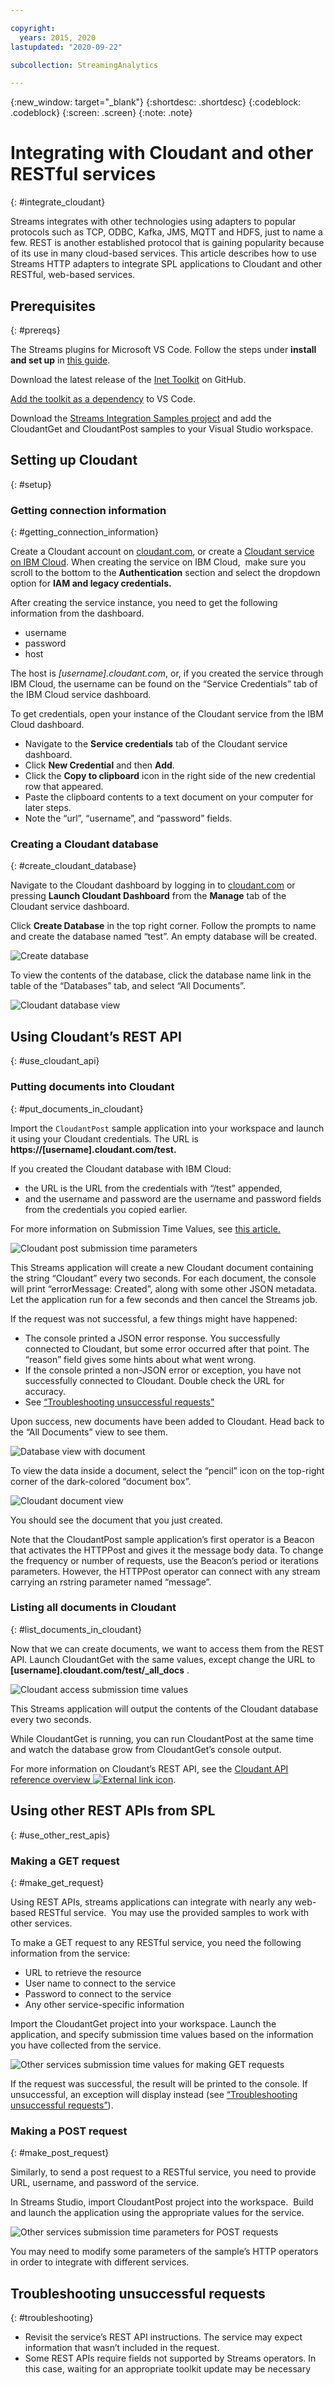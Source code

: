 ```yaml
---

copyright:
  years: 2015, 2020
lastupdated: "2020-09-22"

subcollection: StreamingAnalytics

---
```


<!-- Attribute definitions -->
{:new_window: target="_blank"}
{:shortdesc: .shortdesc}
{:codeblock: .codeblock}
{:screen: .screen}
{:note: .note}

# Integrating with Cloudant and other RESTful services
{: #integrate_cloudant}

Streams integrates with other technologies using adapters to popular protocols such as TCP, ODBC, Kafka, JMS, MQTT and HDFS, just to name a few. REST is another established protocol that is gaining popularity because of its use in many cloud-based services. This article describes how to use Streams HTTP adapters to integrate SPL applications to Cloudant and other RESTful, web-based services.


## Prerequisites
{: #prereqs}

The Streams plugins for Microsoft VS Code. Follow the steps under **install and set up** in [this guide](http://ibmstreams.github.io/streamsx.documentation/docs/spl/quick-start/qs-1b/).

Download the latest release of the [Inet Toolkit](https://github.com/IBMStreams/streamsx.inet) on GitHub.

[Add the toolkit as a dependency](https://ibmstreams.github.io/streamsx.documentation/docs/spl/quick-start/qs-3/#how-do-i-add-a-toolkit-as-a-dependency) to VS Code.

Download the [Streams Integration Samples project](https://ibm.biz/StreamsIntegrationSamples) and add the CloudantGet and CloudantPost samples to your Visual Studio workspace.

## Setting up Cloudant
{: #setup}

### Getting connection information
{: #getting_connection_information}

Create a Cloudant account on [cloudant.com](https://cloudant.com/), or create a [Cloudant service on IBM Cloud](https://cloud.ibm.com/catalog/services/cloudant). When creating the service on IBM Cloud,  make sure you scroll to the bottom to the **Authentication** section and select the dropdown option for **IAM and legacy credentials.**

After creating the service instance, you need to get the following information from the dashboard.

- username
- password
- host

The host is _[username].cloudant.com_, or, if you created the service through IBM Cloud, the username can be found on the “Service Credentials” tab of the IBM Cloud service dashboard.

To get credentials, open your instance of the Cloudant service from the IBM Cloud dashboard.

* Navigate to the **Service credentials** tab of the Cloudant service dashboard.  
* Click **New Credential** and then **Add**.  
* Click the **Copy to clipboard** icon in the right side of the new credential row that appeared.  
* Paste the clipboard contents to a text document on your computer for later steps.  
* Note the “url”, “username”, and “password” fields.

### Creating a Cloudant database
{: #create_cloudant_database}

Navigate to the Cloudant dashboard by logging in to [cloudant.com](http://cloudant.com/) or pressing **Launch Cloudant Dashboard** from the **Manage** tab of the Cloudant service dashboard.

Click **Create Database** in the top right corner. Follow the prompts to name and create the database named “test”. An empty database will be created.

![Create database](images/cloudant/Selection_893-1.png "Create database")

To view the contents of the database, click the database name link in the table of the “Databases” tab, and select “All Documents”.

![Cloudant database view](images/cloudant/cloudant-view-database.png "Cloudant database view")

## Using Cloudant’s REST API
{: #use_cloudant_api}

### Putting documents into Cloudant
{: #put_documents_in_cloudant}

Import the `CloudantPost` sample application into your workspace and launch it using your Cloudant credentials. The URL is **https://[username].cloudant.com/test.**

If you created the Cloudant database with IBM Cloud:

- the URL is the URL from the credentials with “/test” appended,
- and the username and password are the username and password fields from the credentials you copied earlier.

For more information on Submission Time Values, see [this article.](https://www.ibm.com/support/knowledgecenter/SSCRJU_4.3.0/com.ibm.streams.dev.doc/doc/submissionvalues.html)

![Cloudant post submission time parameters](images/cloudant/putting-documents-into-cloudant1.png "Cloudant post submission time parameters")

This Streams application will create a new Cloudant document containing the string “Cloudant” every two seconds. For each document, the console will print “errorMessage: Created”, along with some other JSON metadata. Let the application run for a few seconds and then cancel the Streams job.

If the request was not successful, a few things might have happened:

- The console printed a JSON error response. You successfully connected to Cloudant, but some error occurred after that point. The “reason” field gives some hints about what went wrong.
- If the console printed a non-JSON error or exception, you have not successfully connected to Cloudant. Double check the URL for accuracy.
- See [“Troubleshooting unsuccessful requests”](/docs/StreamingAnalytics?topic=StreamingAnalytics-integrate_cloudant#troubleshooting)

Upon success, new documents have been added to Cloudant. Head back to the “All Documents” view to see them.

![Database view with document](images/cloudant/cloudant-view-filled-database.png "Database view with document")

To view the data inside a document, select the “pencil” icon on the top-right corner of the dark-colored “document box”.

![Cloudant document view](images/cloudant/cloudant-view-document.png "Cloudant document view")

You should see the document that you just created.

Note that the CloudantPost sample application’s first operator is a Beacon that activates the HTTPPost and gives it the message body data. To change the frequency or number of requests, use the Beacon’s period or iterations parameters. However, the HTTPPost operator can connect with any stream carrying an rstring parameter named “message”.

### Listing all documents in Cloudant
{: #list_documents_in_cloudant}

Now that we can create documents, we want to access them from the REST API. Launch CloudantGet with the same values, except change the URL to **[username].cloudant.com/test/_all_docs** .

![Cloudant access submission time values](images/cloudant/cloudant-access-submission-time-values.png "Cloudant access submission time values")

This Streams application will output the contents of the Cloudant database every two seconds.

While CloudantGet is running, you can run CloudantPost at the same time and watch the database grow from CloudantGet’s console output.

For more information on Cloudant’s REST API, see the [Cloudant API reference overview ![External link icon](../../icons/launch-glyph.svg "External link icon")](/docs/Cloudant?topic=Cloudant-api-reference-overview).

## Using other REST APIs from SPL
{: #use_other_rest_apis}

### Making a GET request
{: #make_get_request}

Using REST APIs, streams applications can integrate with nearly any web-based RESTful service.  You may use the provided samples to work with other services.

To make a GET request to any RESTful service, you need the following information from the service:

- URL to retrieve the resource
- User name to connect to the service
- Password to connect to the service
- Any other service-specific information

Import the CloudantGet project into your workspace. Launch the application, and specify submission time values based on the information you have collected from the service.

![Other services submission time values for making GET requests](images/cloudant/other-services-rest-api-get.png "Other services submission time values for making GET requests")

If the request was successful, the result will be printed to the console. If unsuccessful, an exception will display instead (see [“Troubleshooting unsuccessful requests”](/docs/StreamingAnalytics?topic=StreamingAnalytics-integrate_cloudant#troubleshooting)).

### Making a POST request
{: #make_post_request}

Similarly, to send a post request to a RESTful service, you need to provide URL, username, and password of the service.

In Streams Studio, import CloudantPost project into the workspace.  Build and launch the application using the appropriate values for the service.

![Other services submission time parameters for POST requests](images/cloudant/other-services-rest-api-post.png "Other services submission time parameters for POST requests")

You may need to modify some parameters of the sample’s HTTP operators in order to integrate with different services.

## Troubleshooting unsuccessful requests
{: #troubleshooting}

- Revisit the service’s REST API instructions. The service may expect information that wasn’t included in the request.
- Some REST APIs require fields not supported by Streams operators. In this case, waiting for an appropriate toolkit update may be necessary

